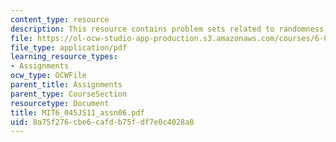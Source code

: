 ```yaml
---
content_type: resource
description: This resource contains problem sets related to randomness and cryptography.
file: https://ol-ocw-studio-app-production.s3.amazonaws.com/courses/6-045j-automata-computability-and-complexity-spring-2011/8a75f276cbe6cafdb75fdf7e0c4028a8_MIT6_045JS11_assn06.pdf
file_type: application/pdf
learning_resource_types:
- Assignments
ocw_type: OCWFile
parent_title: Assignments
parent_type: CourseSection
resourcetype: Document
title: MIT6_045JS11_assn06.pdf
uid: 8a75f276-cbe6-cafd-b75f-df7e0c4028a8
---
```

